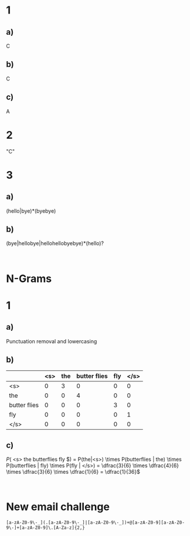 # 1

## a)

C

## b)

C

## c)

A

# 2

"C"

# 3

## a)

(hello|bye)*(byebye)

## b)

(bye|hellobye|hellohellobyebye)*(hello)?

<br>

# N-Grams

# 1

## a)

Punctuation removal and lowercasing

## b)

|              | \<s> | the | butter flies | fly | \</s> |
| ------------ | ---- | --- | ------------ | --- | ----- |
| \<s>         | 0    | 3   | 0            | 0   | 0     |
| the          | 0    | 0   | 4            | 0   | 0     |
| butter flies | 0    | 0   | 0            | 3   | 0     |
| fly          | 0    | 0   | 0            | 0   | 1     |
| \</s>        | 0    | 0   | 0            | 0   | 0     |

## c)

$P($ \<s> the butterflies fly $) = P(the|<s>) \times P(butterflies | the) \times P(butterflies | fly) \times P(fly | </s>) = \dfrac{3}{6} \times \dfrac{4}{6} \times \dfrac{3}{6} \times \dfrac{1}{6} = \dfrac{1}{36}$

<br>

# New email challenge

```
[a-zA-Z0-9\-_](.[a-zA-Z0-9\-_]|[a-zA-Z0-9\-_])+@[a-zA-Z0-9][a-zA-Z0-9\-]+[a-zA-Z0-9]\.[A-Za-z]{2,}
```